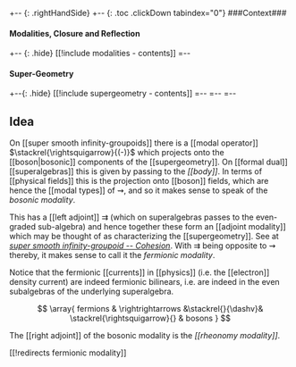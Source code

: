 
+-- {: .rightHandSide}
+-- {: .toc .clickDown tabindex="0"}
###Context###
#### Modalities, Closure and Reflection
+-- {: .hide}
[[!include modalities - contents]]
=--
#### Super-Geometry
+--{: .hide}
[[!include supergeometry - contents]]
=--
=--
=--



## Idea

On [[super smooth infinity-groupoids]] there is a [[modal operator]] $\stackrel{\rightsquigarrow}{(-)}$ which projects onto the [[boson|bosonic]] components of the [[supergeometry]]. On [[formal dual]] [[superalgebras]] this is given by passing to the _[[body]]_. In terms of [[physical fields]] this is the projection onto [[boson]] fields, which are hence the [[modal types]] of $\rightsquigarrow$, and so it makes sense to speak of the _bosonic modality_.

This has a [[left adjoint]] $\rightrightarrows$ (which on superalgebras passes to the even-graded sub-algebra) and hence together these form an [[adjoint modality]] which may be thought of as characterizing the [[supergeometry]]. See at _[super smooth infinity-groupoid -- Cohesion](http://ncatlab.org/nlab/show/super+smooth+infinity-groupoid#Cohesion)_. With $\rightrightarrows$ being opposite to $\rightsquigarrow$ thereby, it makes sense to call it the _fermionic modality_.

Notice that the fermionic [[currents]] in [[physics]] (i.e. the [[electron]] density current) are indeed fermionic bilinears, i.e. are indeed in the even subalgebras of the underlying superalgebra.

$$
  \array{
    fermions & \rightrightarrows &\stackrel{}{\dashv}& \stackrel{\rightsquigarrow}{} & bosons
  }
$$

The [[right adjoint]] of the bosonic modality is the _[[rheonomy modality]]_.

[[!redirects fermionic modality]]

